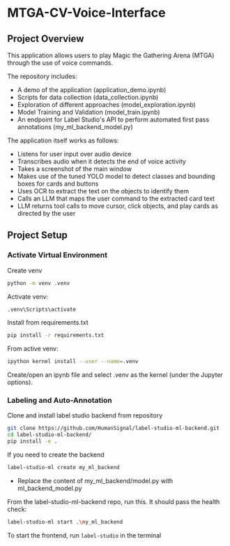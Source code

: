 # MTGA-CV-Voice-Interface

## Project Overview

This application allows users to play Magic the Gathering Arena (MTGA) through the use of voice commands. 

The repository includes:
- A demo of the application (application_demo.ipynb)
- Scripts for data collection (data_collection.ipynb)
- Exploration of different approaches (model_exploration.ipynb)
- Model Training and Validation (model_train.ipynb)
- An endpoint for Label Studio's API to perform automated first pass annotations (my_ml_backend_model.py)

The application itself works as follows:
- Listens for user input over audio device
- Transcribes audio when it detects the end of voice activity
- Takes a screenshot of the main window
- Makes use of the tuned YOLO model to detect classes and bounding boxes for cards and buttons
- Uses OCR to extract the text on the objects to identify them
- Calls an LLM that maps the user command to the extracted card text
- LLM returns tool calls to move cursor, click objects, and play cards as directed by the user

## Project Setup

### Activate Virtual Environment

Create venv
```bash
python -m venv .venv
```

Activate venv:
```bash
.venv\Scripts\activate
```

Install from requirements.txt
```bash
pip install -r requirements.txt
```

From active venv:
```bash
ipython kernel install --user --name=.venv
```

Create/open an ipynb file and select .venv as the kernel (under the Jupyter options).

### Labeling and Auto-Annotation

Clone and install label studio backend from repository
```bash
git clone https://github.com/HumanSignal/label-studio-ml-backend.git
cd label-studio-ml-backend/
pip install -e .
```

If you need to create the backend
```bash
label-studio-ml create my_ml_backend
```
- Replace the content of my_ml_backend/model.py with ml_backend_model.py

From the label-studio-ml-backend repo, run this. It should pass the health check:
```bash
label-studio-ml start .\my_ml_backend
```

To start the frontend, run `label-studio` in the terminal